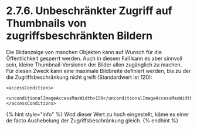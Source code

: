 # 2.7.6. Unbeschränkter Zugriff auf Thumbnails von zugriffsbeschränkten Bildern

Die Bildanzeige von manchen Objekten kann auf Wunsch für die Öffentlichkeit gesperrt werden. Auch in diesem Fall kann es aber sinnvoll sein, kleine Thumbnail-Versionen der Bilder allen zugänglich zu machen. Für diesen Zweck kann eine maximale Bildbreite definiert werden, bis zu der die Zugriffsbeschränkung nicht greift \(Standardwert ist 120\):

```markup
<accessConditions> 
    <unconditionalImageAccessMaxWidth>150</unconditionalImageAccessMaxWidth>
</accessConditions>
```

{% hint style="info" %}
Wird dieser Wert zu hoch eingestellt, käme es einer de facto Aushebelung der Zugriffsbeschränkung gleich. 
{% endhint %}



